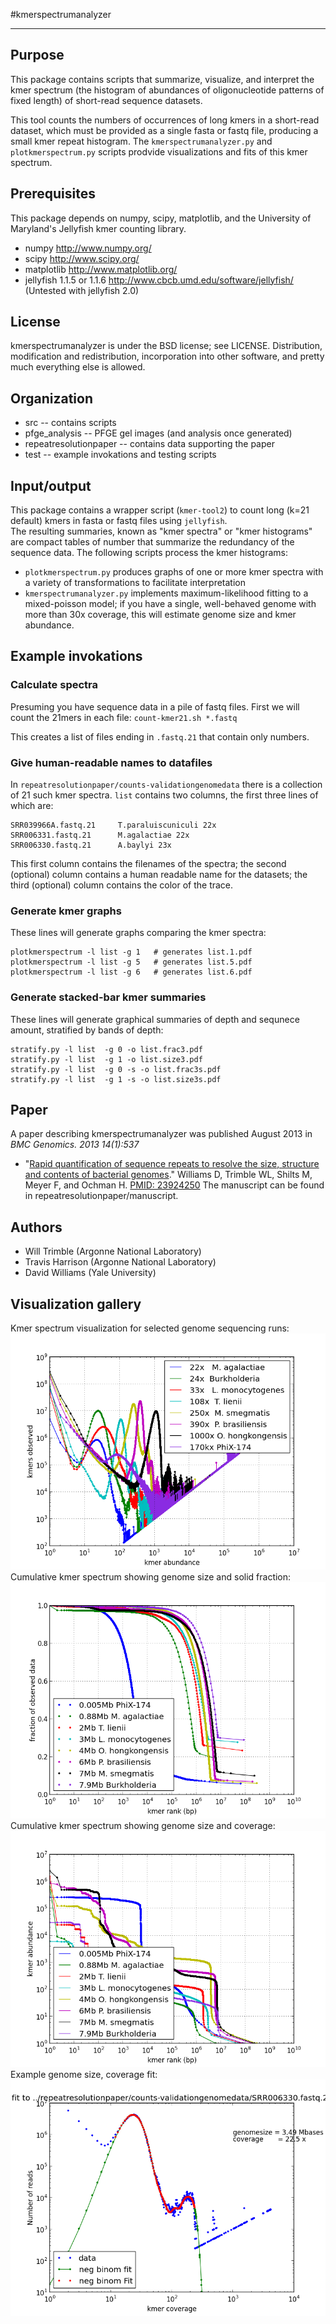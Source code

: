 #kmerspectrumanalyzer
***

## Purpose
This package contains scripts that summarize, visualize, and 
interpret the kmer spectrum (the histogram of abundances of 
oligonucleotide patterns of fixed length) of short-read 
sequence datasets.  

This tool counts the numbers of occurrences of long kmers
in a short-read dataset, which must be provided as a single 
fasta or fastq file, producing a small kmer repeat histogram.
The `kmerspectrumanalyzer.py` and `plotkmerspectrum.py` scripts 
prodvide visualizations and fits of this kmer spectrum. 

## Prerequisites
This package depends on numpy, scipy, matplotlib, and 
the University of Maryland's Jellyfish kmer counting library.

*   numpy http://www.numpy.org/
*   scipy http://www.scipy.org/
*   matplotlib http://www.matplotlib.org/
*   jellyfish 1.1.5 or 1.1.6  http://www.cbcb.umd.edu/software/jellyfish/ 
(Untested with jellyfish 2.0)

## License
kmerspectrumanalyzer is under the BSD license; see LICENSE.
Distribution, modification and redistribution, incorporation
into other software, and pretty much everything else is allowed.

## Organization
*   src    -- contains scripts
*   pfge_analysis  -- PFGE gel images (and analysis once generated)
*   repeatresolutionpaper  -- contains data supporting the paper
*   test -- example invokations and testing scripts

## Input/output

This package contains a wrapper script (`kmer-tool2`) to count 
long (k=21 default) kmers in fasta or fastq files using `jellyfish`.  
The resulting summaries, known as "kmer spectra" or "kmer histograms" 
are compact tables of number that summarize the redundancy of the 
sequence data.  The following scripts process the kmer histograms:

* `plotkmerspectrum.py` produces graphs of one or more kmer spectra 
with a variety of transformations to facilitate interpretation
* `kmerspectrumanalyzer.py` implements maximum-likelihood fitting to 
a mixed-poisson model; if you have a single, well-behaved genome with
more than 30x coverage, this will estimate genome size and kmer
abundance.

## Example invokations

### Calculate spectra
Presuming you have sequence data in a pile of fastq files.  First 
we will count the 21mers in each file:
`count-kmer21.sh *.fastq`  

This creates a list of files ending in `.fastq.21` that contain only
numbers.

### Give human-readable names to datafiles
In `repeatresolutionpaper/counts-validationgenomedata` there is a 
collection of 21 such kmer spectra.   `list` contains two columns, the
first three lines of which are:
```
SRR039966A.fastq.21     T.paraluiscuniculi 22x
SRR006331.fastq.21      M.agalactiae 22x
SRR006330.fastq.21      A.baylyi 23x
```
This first column contains the filenames of the spectra; the second
(optional) column contains a human readable name for the datasets;
the third (optional) column contains the color of the trace.

### Generate kmer graphs
These lines will generate graphs comparing the kmer spectra:

```
plotkmerspectrum -l list -g 1   # generates list.1.pdf
plotkmerspectrum -l list -g 5   # generates list.5.pdf
plotkmerspectrum -l list -g 6   # generates list.6.pdf
```

### Generate stacked-bar kmer summaries
These lines will generate graphical summaries of depth and sequnece 
amount, stratified by bands of depth:
```
stratify.py -l list  -g 0 -o list.frac3.pdf
stratify.py -l list  -g 1 -o list.size3.pdf
stratify.py -l list  -g 0 -s -o list.frac3s.pdf
stratify.py -l list  -g 1 -s -o list.size3s.pdf
```

## Paper
A paper describing kmerspectrumanalyzer was
published August 2013 in *BMC Genomics. 2013 14(1):537*
* "[Rapid quantification of sequence repeats to resolve the size, 
structure and contents of bacterial genomes](http://www.ncbi.nlm.nih.gov/pmc/articles/PMC3751351/)."
Williams D, Trimble WL, Shilts M, Meyer F, and Ochman H. 
[PMID: 23924250](http://www.ncbi.nlm.nih.gov/pubmed/20634954)
The manuscript can be found in repeatresolutionpaper/manuscript.

## Authors
*   Will Trimble (Argonne National Laboratory)
*   Travis Harrison (Argonne National Laboratory)
*   David Williams (Yale University)
 
## Visualization gallery

Kmer spectrum visualization for selected genome sequencing runs:
![Kmer spectrum visualization for selected genome sequencing runs](img/filelistcv.1.png "Kmer spectrum visualization for selected genome sequencing runs")
Cumulative kmer spectrum showing genome size and solid fraction:
![Cumulative kmer spectrum showing genome size and solid fraction](img/filelistsz.5.png "Cumulative kmer spectrum showing genome size and solid fraction")
Cumulative kmer spectrum showing genome size and coverage:
![Cumulative kmer spectrum showing genome size and coverage](img/filelistsz.6.png "Cumulative kmer spectrum showing genome size and coverage")
Example genome size, coverage fit:
![Example genome size fit](img/SRR006330.fastq.21.fit.png "Example genome size fit")
